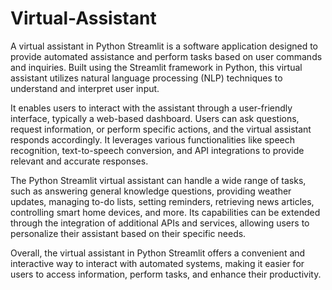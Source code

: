 # Virtual-Assistant

A virtual assistant in Python Streamlit is a software application designed to provide automated assistance and perform tasks based on user commands and inquiries. Built using the Streamlit framework in Python, this virtual assistant utilizes natural language processing (NLP) techniques to understand and interpret user input.

It enables users to interact with the assistant through a user-friendly interface, typically a web-based dashboard. Users can ask questions, request information, or perform specific actions, and the virtual assistant responds accordingly. It leverages various functionalities like speech recognition, text-to-speech conversion, and API integrations to provide relevant and accurate responses.

The Python Streamlit virtual assistant can handle a wide range of tasks, such as answering general knowledge questions, providing weather updates, managing to-do lists, setting reminders, retrieving news articles, controlling smart home devices, and more. Its capabilities can be extended through the integration of additional APIs and services, allowing users to personalize their assistant based on their specific needs.

Overall, the virtual assistant in Python Streamlit offers a convenient and interactive way to interact with automated systems, making it easier for users to access information, perform tasks, and enhance their productivity.
